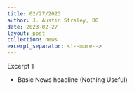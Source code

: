 ```yaml
---
title: 02/27/2023
author: J. Austin Straley, DO
date: 2023-02-27
layout: post
collection: news
excerpt_separator: <!--more-->
---
```


Excerpt 1

<!--more-->

- Basic News headline (Nothing Useful)